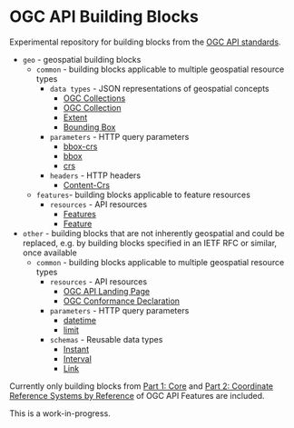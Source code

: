# OGC API Building Blocks

Experimental repository for building blocks from the [OGC API standards](https://ogcapi.ogc.org).

* `geo` - geospatial building blocks
  * `common` - building blocks applicable to multiple geospatial resource types
    * `data types` - JSON representations of geospatial concepts
      * [OGC Collections](geo/common/json-collections.adoc)
      * [OGC Collection](geo/common/json-collection.adoc)
      * [Extent](geo/common/json-extent.adoc)
      * [Bounding Box](geo/common/json-bbox.adoc)
    * `parameters` - HTTP query parameters
      * [bbox-crs](geo/common/parameter-bbox-crs.adoc)
      * [bbox](geo/common/parameter-bbox.adoc)
      * [crs](geo/common/parameter-crs.adoc)
    * `headers` - HTTP headers
      * [Content-Crs](geo/common/header-content-crs.adoc)
  * `features`- building blocks applicable to feature resources
    * `resources` - API resources
      * [Features](geo/features/json-features.adoc)
      * [Feature](geo/features/json-feature.adoc)
* `other` - building blocks that are not inherently geospatial and could be replaced, e.g. by building blocks specified in an IETF RFC or similar, once available
  * `common` - building blocks applicable to multiple geospatial resource types
    * `resources` - API resources
      * [OGC API Landing Page](other/common/resources/landing-page.adoc)
      * [OGC Conformance Declaration](other/common/resources/conformance-declaration.adoc)
    * `parameters` - HTTP query parameters
      * [datetime](other/common/parameters/datetime.adoc)
      * [limit](other/common/parameters/limit.adoc)
    * `schemas` - Reusable data types
      * [Instant](other/common/schemas/instant.adoc)
      * [Interval](other/common/schemas/interval.adoc)
      * [Link](other/common/schemas/link.adoc)

Currently only building blocks from [Part 1: Core](http://docs.ogc.org/DRAFTS/17-069r4.html) and [Part 2: Coordinate Reference Systems by Reference](https://docs.ogc.org/DRAFTS/18-058r1.html) of OGC API Features are included.

This is a work-in-progress.
